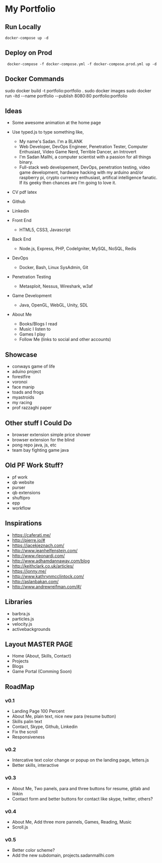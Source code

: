 # My Portfolio

## Run Locally
`docker-compose up -d`

## Deploy on Prod
` docker-compose -f docker-compose.yml -f docker-compose.prod.yml up -d`

## Docker Commands
sudo docker build -t portfolio:portfolio .
sudo docker images
sudo docker run -itd --name portfolio --publish 8080:80 portfolio:portfolio

## Ideas 
  - Some awesome animation at the home page
  - Use typed.js to type something like,
	  - My name's Sadan. I'm a BLANK
	  - Web Developer, DevOps Engineer, Penetration Tester, Computer Enthusiast, Video Game Nerd, Terrible Dancer, an Introvert
    - I'm Sadan Mallhi, a computer scientist with a passion for all things binary. 
    - Full-stack web developement, DevOps, penetration testing, video game development, hardware hacking with my arduino and/or raspberry pi, crypto currency enthusiast, artifical intelligence fanatic. If its geeky then chances are I'm going to love it.

  - CV pdf latex
  - Github
  - Linkedin

  - Front End
    - HTML5, CSS3, Javascript

  - Back End
    - Node.js, Express, PHP, CodeIgniter, MySQL, NoSQL, Redis

  - DevOps
    - Docker, Bash, Linux SysAdmin, Git 

  - Penetration Testing
    - Metasploit, Nessus, Wireshark, w3af

  - Game Development
    - Java, OpenGL, WebGL, Unity, SDL

  - About Me
    - Books/Blogs I read
    - Music I listen to
    - Games I play
    - Follow Me (links to social and other accounts)

## Showcase
  - conways game of life
  - aduino project
  - forestfire
  - voronoi
  - face manip
  - toads and frogs
  - myastroids
  - my racing
  - prof razzaghi paper

## Other stuff I Could Do 
  - browser extension simple price shower
  - browser extension for the blind
  - pong repo java, js, etc
  - team bay fighting game java

## Old PF Work Stuff?
  - pf work
  - qb website
  - purser
  - qb extensions
  - shuftipro
  - epp
  - workflow

## Inspirations
  - https://caferati.me/
  - http://pierre.io/#
  - https://jacekjeznach.com/
  - http://www.jeanhelfenstein.com/
  - http://www.rleonardi.com/
  - http://www.adhamdannaway.com/blog
  - http://keithclark.co.uk/articles/
  - https://jonny.me/
  - http://www.kathrynmcclintock.com/
  - http://aslanbakan.com/
  - http://www.andrewreifman.com/#/

## Libraries
  - barbra.js
  - particles.js
  - velocity.js
  - activebackgrounds

## Layout MASTER PAGE
  - Home (About, Skills, Contact)
  - Projects
  - Blogs
  - Game Portal (Comming Soon)

## RoadMap

### v0.1
  - Landing Page 100 Percent 
  - About Me, plain text, nice new para (resume button)
  - Skills palin text
  - Contact, Skype, Github, Linkedin
  - Fix the scroll
  - Responsiveness

### v0.2
  - Intercative text color change or popup on the landing page, letters.js
  - Better skills, interactive

### v0.3
  - About Me, Two panels, para and three buttons for resume, gitlab and linkin
  - Contact form and better buttons for contact like skype, twitter, others?

### v0.4
  - About Me, Add three more pannels, Games, Reading, Music
  - Scroll.js

### v0.5
  - Better color scheme?
  - Add the new subdomain, projects.sadanmallhi.com

